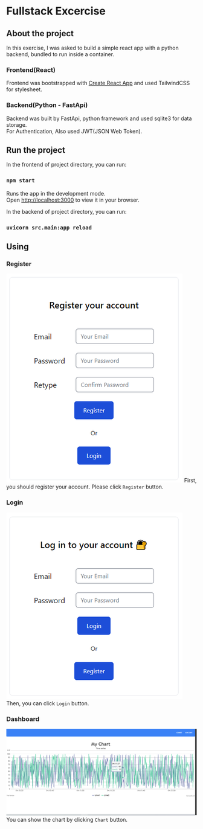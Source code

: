 # Fullstack Excercise
## About the project

In this exercise, I was asked to build a simple react app with a python backend, bundled
to run inside a container. 
### Frontend(React)

Frontend was bootstrapped with [Create React App](https://github.com/facebook/create-react-app) and used TailwindCSS for stylesheet.

### Backend(Python - FastApi)

Backend was built by FastApi, python framework and used sqlite3 for data storage. \
For Authentication, Also used JWT(JSON Web Token).

## Run the project

In the frontend of project directory, you can run:

### `npm start`

Runs the app in the development mode.\
Open [http://localhost:3000](http://localhost:3000) to view it in your browser.



In the backend of project directory, you can run:
### `uvicorn src.main:app reload`

## Using

### Register
![](register.png)
First, you should register your account. Please click `Register` button.

### Login
![](login.png)
Then, you can click `Login` button.

### Dashboard
![](chart.png)
You can show the chart by clicking `Chart` button.
